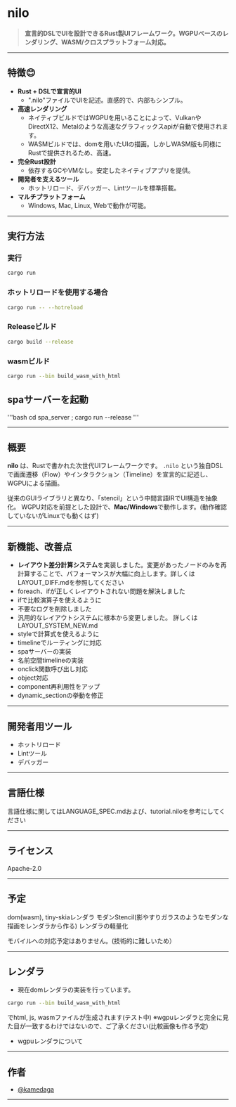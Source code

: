 # nilo

> **宣言的DSLでUIを設計できるRust製UIフレームワーク。WGPUベースのレンダリング、WASM/クロスプラットフォーム対応。**

---

## 特徴😊

- **Rust + DSLで宣言的UI**
  - ".nilo"ファイルでUIを記述。直感的で、内部もシンプル。
- **高速レンダリング** 
  - ネイティブビルドではWGPUを用いることによって、VulkanやDirectX12、Metalのような高速なグラフィックスapiが自動で使用されます。
  - WASMビルドでは、domを用いたUIの描画。しかしWASM版も同様にRustで提供されるため、高速。
- **完全Rust設計**
  - 依存するGCやVMなし。安定したネイティブアプリを提供。
- **開発者を支えるツール**
  - ホットリロード、デバッガー、Lintツールを標準搭載。
- **マルチプラットフォーム**
  - Windows, Mac, Linux, Webで動作が可能。
---

## 実行方法

### 実行
```bash
cargo run 
```

### ホットリロードを使用する場合
```bash
cargo run -- --hotreload
```

### Releaseビルド
```bash
cargo build --release
```


### wasmビルド
```bash
cargo run --bin build_wasm_with_html
```

## spaサーバーを起動
'''bash
cd spa_server ; cargo run --release
'''

---

## 概要

**nilo** は、Rustで書かれた次世代UIフレームワークです。
`.nilo` という独自DSLで画面遷移（Flow）やインタラクション（Timeline）を宣言的に記述し、
WGPUによる描画。

従来のGUIライブラリと異なり、「stencil」という中間言語IRでUI構造を抽象化。
WGPU対応を前提とした設計で、**Mac/Windows**で動作します。(動作確認していないがLinuxでも動くはず)

---

## 新機能、改善点

* **レイアウト差分計算システム**を実装しました。変更があったノードのみを再計算することで、パフォーマンスが大幅に向上します。詳しくはLAYOUT_DIFF.mdを参照してください
* foreach、ifが正しくレイアウトされない問題を解決しました
* ifで比較演算子を使えるように
* 不要なログを削除しました
* 汎用的なレイアウトシステムに根本から変更しました。 詳しくはLAYOUT_SYSTEM_NEW.md
* styleで計算式を使えるように
* timelineでルーティングに対応
* spaサーバーの実装
* 名前空間timelineの実装
* onclick関数呼び出し対応
* object対応
* component再利用性をアップ
* dynamic_sectionの挙動を修正

---

## 開発者用ツール

* ホットリロード
* Lintツール
* デバッガー

--- 

## 言語仕様

言語仕様に関してはLANGUAGE_SPEC.mdおよび、tutorial.niloを参考にしてください

---

## ライセンス

Apache-2.0

---

## 予定

dom(wasm), tiny-skiaレンダラ 
モダンStencil(影やすりガラスのようなモダンな描画をレンダラから作る)
レンダラの軽量化


モバイルへの対応予定はありません。(技術的に難しいため）

---

## レンダラ

* 現在domレンダラの実装を行っています。
```bash
cargo run --bin build_wasm_with_html
```
でhtml, js, wasmファイルが生成されます(テスト中)
※wgpuレンダラと完全に見た目が一致するわけではないので、ご了承ください(比較画像も作る予定)


* wgpuレンダラについて


---

## 作者

* [@kamedaga](https://github.com/kamedaga)

---


